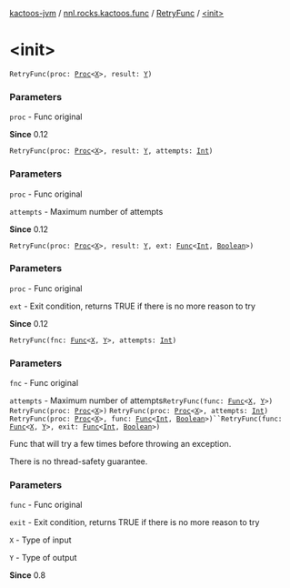 [kactoos-jvm](../../index.md) / [nnl.rocks.kactoos.func](../index.md) / [RetryFunc](index.md) / [&lt;init&gt;](./-init-.md)

# &lt;init&gt;

`RetryFunc(proc: `[`Proc`](../../nnl.rocks.kactoos/-proc/index.md)`<`[`X`](index.md#X)`>, result: `[`Y`](index.md#Y)`)`

### Parameters

`proc` - Func original

**Since**
0.12

`RetryFunc(proc: `[`Proc`](../../nnl.rocks.kactoos/-proc/index.md)`<`[`X`](index.md#X)`>, result: `[`Y`](index.md#Y)`, attempts: `[`Int`](https://kotlinlang.org/api/latest/jvm/stdlib/kotlin/-int/index.html)`)`

### Parameters

`proc` - Func original

`attempts` - Maximum number of attempts

**Since**
0.12

`RetryFunc(proc: `[`Proc`](../../nnl.rocks.kactoos/-proc/index.md)`<`[`X`](index.md#X)`>, result: `[`Y`](index.md#Y)`, ext: `[`Func`](../../nnl.rocks.kactoos/-func/index.md)`<`[`Int`](https://kotlinlang.org/api/latest/jvm/stdlib/kotlin/-int/index.html)`, `[`Boolean`](https://kotlinlang.org/api/latest/jvm/stdlib/kotlin/-boolean/index.html)`>)`

### Parameters

`proc` - Func original

`ext` - Exit condition, returns TRUE if there is no more reason to try

**Since**
0.12

`RetryFunc(fnc: `[`Func`](../../nnl.rocks.kactoos/-func/index.md)`<`[`X`](index.md#X)`, `[`Y`](index.md#Y)`>, attempts: `[`Int`](https://kotlinlang.org/api/latest/jvm/stdlib/kotlin/-int/index.html)`)`

### Parameters

`fnc` - Func original

`attempts` - Maximum number of attempts`RetryFunc(func: `[`Func`](../../nnl.rocks.kactoos/-func/index.md)`<`[`X`](index.md#X)`, `[`Y`](index.md#Y)`>)`
`RetryFunc(proc: `[`Proc`](../../nnl.rocks.kactoos/-proc/index.md)`<`[`X`](index.md#X)`>)`
`RetryFunc(proc: `[`Proc`](../../nnl.rocks.kactoos/-proc/index.md)`<`[`X`](index.md#X)`>, attempts: `[`Int`](https://kotlinlang.org/api/latest/jvm/stdlib/kotlin/-int/index.html)`)`
`RetryFunc(proc: `[`Proc`](../../nnl.rocks.kactoos/-proc/index.md)`<`[`X`](index.md#X)`>, func: `[`Func`](../../nnl.rocks.kactoos/-func/index.md)`<`[`Int`](https://kotlinlang.org/api/latest/jvm/stdlib/kotlin/-int/index.html)`, `[`Boolean`](https://kotlinlang.org/api/latest/jvm/stdlib/kotlin/-boolean/index.html)`>)``RetryFunc(func: `[`Func`](../../nnl.rocks.kactoos/-func/index.md)`<`[`X`](index.md#X)`, `[`Y`](index.md#Y)`>, exit: `[`Func`](../../nnl.rocks.kactoos/-func/index.md)`<`[`Int`](https://kotlinlang.org/api/latest/jvm/stdlib/kotlin/-int/index.html)`, `[`Boolean`](https://kotlinlang.org/api/latest/jvm/stdlib/kotlin/-boolean/index.html)`>)`

Func that will try a few times before throwing an exception.

There is no thread-safety guarantee.

### Parameters

`func` - Func original

`exit` - Exit condition, returns TRUE if there is no more reason to try

`X` - Type of input

`Y` - Type of output

**Since**
0.8

